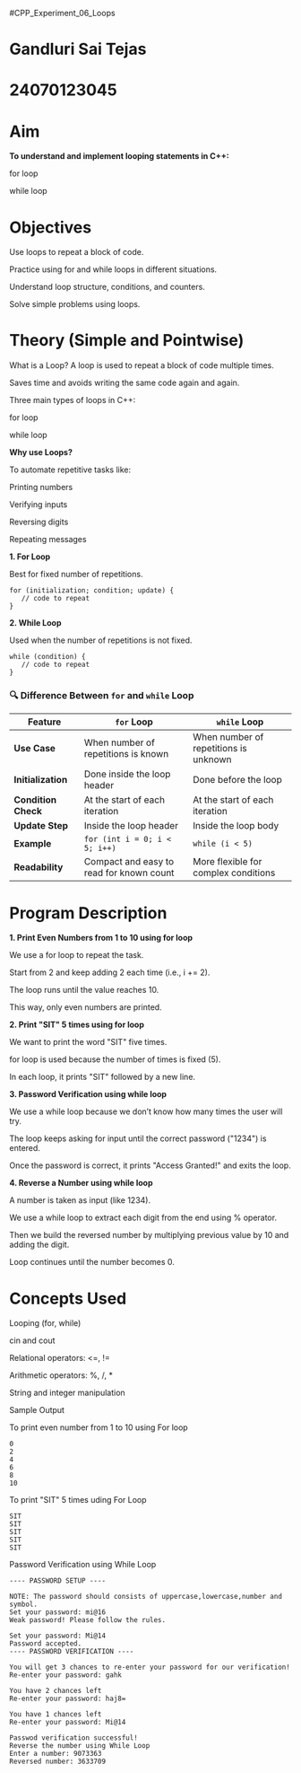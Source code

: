#CPP_Experiment_06_Loops
# Gandluri Sai Tejas
# 24070123045

# Aim

**To understand and implement looping statements in C++:**

for loop

while loop


# Objectives

Use loops to repeat a block of code.

Practice using for and while loops in different situations.

Understand loop structure, conditions, and counters.

Solve simple problems using loops.

# Theory (Simple and Pointwise)

What is a Loop?
A loop is used to repeat a block of code multiple times.

Saves time and avoids writing the same code again and again.

Three main types of loops in C++:

for loop

while loop

**Why use Loops?**

To automate repetitive tasks like:

Printing numbers

Verifying inputs

Reversing digits

Repeating messages

**1. For Loop**

Best for fixed number of repetitions.

```
for (initialization; condition; update) {
   // code to repeat
}
```

**2. While Loop**

Used when the number of repetitions is not fixed.

```
while (condition) {
   // code to repeat
}
```
### 🔍 Difference Between `for` and `while` Loop

| Feature         | `for` Loop                          | `while` Loop                          |
|----------------|--------------------------------------|----------------------------------------|
| **Use Case**       | When number of repetitions is known    | When number of repetitions is unknown    |
| **Initialization** | Done inside the loop header           | Done before the loop                    |
| **Condition Check**| At the start of each iteration        | At the start of each iteration          |
| **Update Step**    | Inside the loop header                | Inside the loop body                    |
| **Example**        | `for (int i = 0; i < 5; i++)`         | `while (i < 5)`                         |
| **Readability**    | Compact and easy to read for known count | More flexible for complex conditions  |


# Program Description

**1. Print Even Numbers from 1 to 10 using for loop**
   
We use a for loop to repeat the task.

Start from 2 and keep adding 2 each time (i.e., i += 2).

The loop runs until the value reaches 10.

This way, only even numbers are printed.

**2. Print "SIT" 5 times using for loop**

We want to print the word "SIT" five times.

for loop is used because the number of times is fixed (5).

In each loop, it prints "SIT" followed by a new line.

**3. Password Verification using while loop**

We use a while loop because we don’t know how many times the user will try.

The loop keeps asking for input until the correct password ("1234") is entered.

Once the password is correct, it prints "Access Granted!" and exits the loop.

**4. Reverse a Number using while loop**

A number is taken as input (like 1234).

We use a while loop to extract each digit from the end using % operator.

Then we build the reversed number by multiplying previous value by 10 and adding the digit.

Loop continues until the number becomes 0.

# Concepts Used

Looping (for, while)

cin and cout

Relational operators: <=, !=

Arithmetic operators: %, /, *

String and integer manipulation

Sample Output


To print even number from 1 to 10 using For loop

```
0
2
4
6
8
10
```
To print "SIT" 5 times uding For Loop
```
SIT
SIT
SIT
SIT
SIT
```
Password Verification using While Loop
```
---- PASSWORD SETUP ----

NOTE: The password should consists of uppercase,lowercase,number and symbol.
Set your password: mi@16
Weak password! Please follow the rules.

Set your password: Mi@14 
Password accepted.
---- PASSWORD VERIFICATION ----

You will get 3 chances to re-enter your password for our verification!
Re-enter your password: gahk

You have 2 chances left
Re-enter your password: haj8=

You have 1 chances left
Re-enter your password: Mi@14

Passwod verification successful!
Reverse the number using While Loop
Enter a number: 9073363
Reversed number: 3633709
